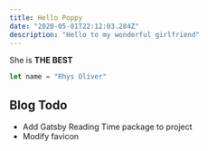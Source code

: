 ```yaml
---
title: Hello Poppy
date: "2020-05-01T22:12:03.284Z"
description: "Hello to my wonderful girlfriend"
---
```


She is **THE BEST**

```javascript
let name = "Rhys Oliver"
```

## Blog Todo

- Add Gatsby Reading Time package to project
- Modify favicon
